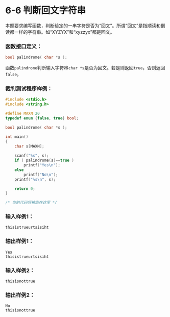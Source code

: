 # 6-6 判断回文字符串

本题要求编写函数，判断给定的一串字符是否为“回文”。所谓“回文”是指顺读和倒读都一样的字符串。如“XYZYX”和“xyzzyx”都是回文。

### 函数接口定义：
```c++
bool palindrome( char *s );
```
函数`palindrome`判断输入字符串`char *s`是否为回文。若是则返回`true`，否则返回`false`。

### 裁判测试程序样例：
```c++
#include <stdio.h>
#include <string.h>

#define MAXN 20
typedef enum {false, true} bool;

bool palindrome( char *s );

int main()
{
    char s[MAXN];
    
    scanf("%s", s);
    if ( palindrome(s)==true )
        printf("Yes\n");
    else
        printf("No\n");
    printf("%s\n", s);

    return 0;
}

/* 你的代码将被嵌在这里 */
```

### 输入样例1：
```in
thisistrueurtsisiht
```

### 输出样例1：
```out
Yes
thisistrueurtsisiht

```

### 输入样例2：
```
thisisnottrue
```

### 输出样例2：
```
No
thisisnottrue
```
